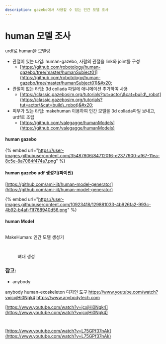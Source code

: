 ```yaml
---
description: gazebo에서 사용할 수 있는 인간 모델 조사
---
```


# human  모델 조사

urdf로 human을 모델링

* 관절이 있는 타입: human-gazebo, 사람의 관절을 link와 joint를 구성
  * [https://github.com/robotology/human-gazebo/tree/master/humanSubject01](https://github.com/robotology/human-gazebo/tree/master/humanSubject01)&#x20;
* 관절이 없는 타입:  3d collada 파일에 애니메이션 추가하여 사용
  * [https://classic.gazebosim.org/tutorials?tut=actor\&cat=build\_robot](https://classic.gazebosim.org/tutorials?tut=actor\&cat=build\_robot)&#x20;
* 피부가 있는 타입: makehuman 이용하여 인간 모델을 3d collada파일 보내고, urdf로 조립&#x20;
  * [https://github.com/valegagge/humanModels](https://github.com/valegagge/humanModels)

#### human gazebo

{% embed url="https://user-images.githubusercontent.com/35487806/84712016-e2377900-af67-11ea-8c5e-8a7084f474a7.png" %}

#### human gazebo udf 생성기(파이썬)

[https://github.com/ami-iit/human-model-generator](https://github.com/ami-iit/human-model-generator)

{% embed url="https://user-images.githubusercontent.com/10923418/129881033-4b926fa2-993c-4b92-b4af-f1f768940d56.png" %}

####

#### human Model



<figure><img src="https://i.imgur.com/tYoPEKS.png" alt=""><figcaption></figcaption></figure>

MakeHuman: 인간 모델 생성기&#x20;

<div>

<figure><img src="https://i.imgur.com/OMvtscg.png" alt=""><figcaption></figcaption></figure>

 

<figure><img src="https://i.imgur.com/YKJTv62.png" alt=""><figcaption><p>뼈대 생성</p></figcaption></figure>

</div>

### 참고:

* anybody

anybody human-exoskeleton 디자인 도구 https://www.youtube.com/watch?v=jcxjHi0Ngk4 https://www.anybodytech.com

&#x20;[https://www.youtube.com/watch?v=jcxjHi0Ngk4](https://www.youtube.com/watch?v=jcxjHi0Ngk4)

<div>

<figure><img src="https://i.imgur.com/L5jk53f.png" alt=""><figcaption></figcaption></figure>

 

<figure><img src="https://i.imgur.com/Vmj3fHt.png" alt=""><figcaption></figcaption></figure>

</div>

[https://www.youtube.com/watch?v=L75GPf37nAk](https://www.youtube.com/watch?v=L75GPf37nAk)


